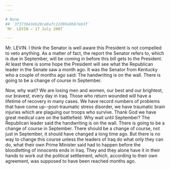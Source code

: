 ```yaml
---
---

# None
## `3f373643eb20ce8afc22d99a9b87eb3f`
`Mr. LEVIN — 17 July 2007`

---
```



Mr. LEVIN. I think the Senator is well aware this President is not 
compelled to veto anything. As a matter of fact, the report the Senator 
refers to, which is due in September, will be coming in before this 
bill gets to the President. At least there is some hope the President 
will see what the Republican leader in the Senate saw a month ago. It 
was the Senator from Kentucky who a couple of months ago said: The 
handwriting is on the wall. There is going to be a change of course in 
September.

Now, why wait? We are losing men and women, our best and our 
brightest, our bravest, every day in Iraq. Those who return wounded 
will have a lifetime of recovery in many cases. We have record numbers 
of problems that have come up--post-traumatic stress disorder, we have 
traumatic brain injuries which are plaguing our troops who survive. 
Thank God we have great medical care on the battlefield. Why wait until 
September? The Republican leader said the handwriting is on the wall. 
There is going to be a change of course in September. There should be a 
change of course, not just in September, it should have changed a long 
time ago. But there is no way to change this course unless the leaders 
of Iraq do what only they can do, what their own Prime Minister said 
had to happen before the bloodletting of innocents ends in Iraq. They 
and they alone have it in their hands to work out the political 
settlement, which, according to their own agreement, was supposed to 
have been reached months ago.